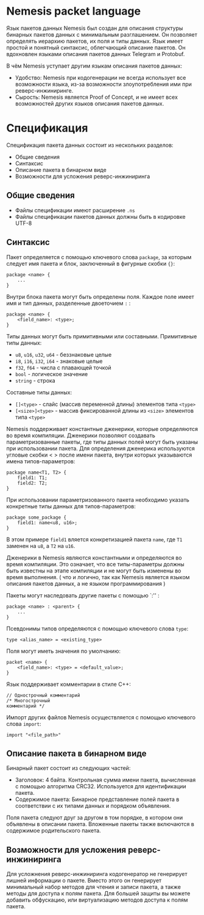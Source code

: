# Nemesis packet language
Язык пакетов данных Nemesis был создан для описания структуры бинарных пакетов данных с минимальным разглашением. Он позволяет определять иерархию пакетов, их поля и типы данных. Язык имеет простой и понятный синтаксис, облегчающий описание пакетов.
Он вдохновлен языками описания пакетов данных Telegram и Protobuf.

В чём Nemesis уступает другим языкам описания пакетов данных:
- Удобство: Nemesis при кодогенерации не всегда использует все возможности языка, из-за возможности злоупотребления ими при реверс-инжиниринге.
- Сырость: Nemesis является Proof of Concept, и не имеет всех возможностей других языков описания пакетов данных.

# Спецификация
Спецификация пакета данных состоит из нескольких разделов:
- Общие сведения
- Синтаксис
- Описание пакета в бинарном виде
- Возможности для усложения реверс-инжиниринга

## Общие сведения
- Файлы спецификации имеют расширение `.ns`
- Файлы спецификации пакетов данных должны быть в кодировке UTF-8

## Синтаксис
Пакет определяется с помощью ключевого слова `package`, за которым следует имя пакета и блок, заключенный в фигурные скобки `{}`:
```
package <name> {
    ...
}
```

Внутри блока пакета могут быть определены поля. Каждое поле имеет имя и тип данных, разделенные двоеточием `:` :
```
package <name> {
    <field_name>: <type>;
}
```

Типы данных могут быть примитивными или составными. Примитивные типы данных:
- `u8`, `u16`, `u32`, `u64` - беззнаковые целые
- `i8`, `i16`, `i32`, `i64` - знаковые целые
- `f32`, `f64` - числа с плавающей точкой
- `bool` - логическое значение
- `string` - строка

Составные типы данных:
- `[]<type>` - слайс (массив переменной длины) элементов типа `<type>`
- `[<size>]<type>` - массив фиксированной длины из `<size>` элементов типа `<type>`

Nemesis поддерживает константные дженерики, которые определяются во время компиляции. Дженерики позволяют создавать параметризованные пакеты, где типы данных полей могут быть указаны при использовании пакета.
Для определения дженерика используются угловые скобки < > после имени пакета, внутри которых указываются имена типов-параметров:
```
package name<T1, T2> {
    field1: T1;
    field2: T2;
}
```

При использовании параметризованного пакета необходимо указать конкретные типы данных для типов-параметров:
```
package some_package {
    field1: name<u8, u16>;
}
```

В этом примере `field1` вляется конкретизацией пакета `name`, где `T1` заменен на `u8`, а `T2` на `u16`.

Дженерики в Nemesis являются константными и определяются во время компиляции. Это означает, что все типы-параметры должны быть известны на этапе компиляции и не могут быть изменены во время выполнения. ( что и логично, так как Nemesis является языком описания пакетов данных, а не языком программирования )

Пакеты могут наследовать другие пакеты с помощью `:'' :
```
package <name> : <parent> {
    ...
}
```


Псевдонимы типов определяются с помощью ключевого слова `type`:
```
type <alias_name> = <existing_type>
```

Поля могут иметь значения по умолчанию:
```
packet <name> {
    <field_name>: <type> = <default_value>;
}
```

Язык поддерживает комментарии в стиле C++:
```
// Однострочный комментарий
/* Многострочный
комментарий */
```

Импорт других файлов Nemesis осуществляется с помощью ключевого слова `import`:
```
import "<file_path>"
```


## Описание пакета в бинарном виде
Бинарный пакет состоит из следующих частей:
- Заголовок: 4 байта. Контрольная сумма имени пакета, вычисленная с помощью алгоритма CRC32. Используется для идентификации пакета.
- Содержимое пакета: Бинарное представление полей пакета в соответствии с их типами данных и порядком объявления.

Поля пакета следуют друг за другом в том порядке, в котором они объявлены в описании пакета. Вложенные пакеты также включаются в содержимое родительского пакета.

## Возможности для усложения реверс-инжиниринга
Для усложнения реверс-инжиниринга кодогенератор не генерирует лишней информации о пакете. Вместо этого он генерирует минимальный набор методов для чтения и записи пакета, а также методы для доступа к полям пакета. 
Для большей защиты вы можете добавить обфускацию, или виртуализацию методов доступа к полям пакета.